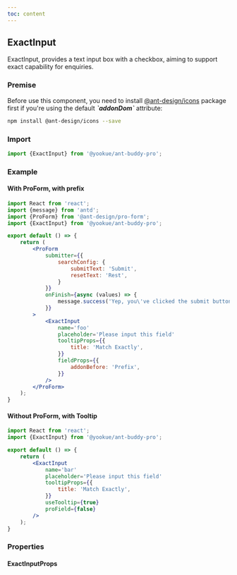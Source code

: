 ```yaml
---
toc: content
---
```


## ExactInput

ExactInput, provides a text input box with a checkbox, aiming to support exact capability for enquiries.

### Premise

<Alert type='info'>
  Before use this component, you need to install <a href='https://github.com/ant-design/ant-design-icons' target='_blank'>@ant-design/icons</a> package first if you're using the default <b><i>`addonDom`</i></b> attribute:
</Alert>

```bash
npm install @ant-design/icons --save
```

### Import

```jsx | pure
import {ExactInput} from '@yookue/ant-buddy-pro';
```

### Example

#### With ProForm, with prefix

```jsx
import React from 'react';
import {message} from 'antd';
import {ProForm} from '@ant-design/pro-form';
import {ExactInput} from '@yookue/ant-buddy-pro';

export default () => {
    return (
        <ProForm
            submitter={{
                searchConfig: {
                    submitText: 'Submit',
                    resetText: 'Rest',
                }
            }}
            onFinish={async (values) => {
                message.success('Yep, you\'ve clicked the submit button');
            }}
        >
            <ExactInput
                name='foo'
                placeholder='Please input this field'
                tooltipProps={{
                    title: 'Match Exactly',
                }}
                fieldProps={{
                    addonBefore: 'Prefix',
                }}
            />
        </ProForm>
    );
}
```

#### Without ProForm, with Tooltip

```jsx
import React from 'react';
import {ExactInput} from '@yookue/ant-buddy-pro';

export default () => {
    return (
        <ExactInput
            name='bar'
            placeholder='Please input this field'
            tooltipProps={{
                title: 'Match Exactly',
            }}
            useTooltip={true}
            proField={false}
        />
    );
}
```

### Properties

#### ExactInputProps

<API src="@/form/ExactInput/index.tsx" hideTitle></API>

